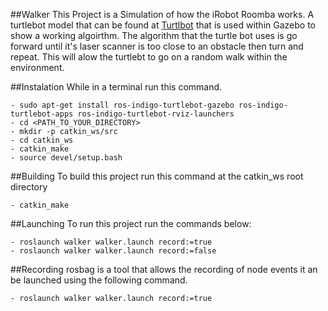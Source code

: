 ##Walker
This Project is a Simulation of how the iRobot Roomba works. A turtlebot model that can be found at  [Turtlbot](http://wiki.ros.org/Robots/TurtleBot) that is used  within Gazebo to show a working  algoirthm. The algorithm that the turtle bot uses is go forward until it's laser scanner is too close to an obstacle then turn and repeat. This will alow the turtlebt to go on a random walk within the environment.


##Instalation
While in a terminal run this command. 
```
- sudo apt-get install ros-indigo-turtlebot-gazebo ros-indigo-turtlebot-apps ros-indigo-turtlebot-rviz-launchers
- cd <PATH_TO_YOUR_DIRECTORY>
- mkdir -p catkin_ws/src
- cd catkin_ws
- catkin_make
- source devel/setup.bash
```

##Building 
To build this project run this command at the catkin_ws root directory
```
- catkin_make
```

##Launching
To run this project run the commands below:
```
- roslaunch walker walker.launch record:=true
- roslaunch walker walker.launch record:=false
```

##Recording 
rosbag is a tool that allows the recording of node events it an be launched using the following command.
```
- roslaunch walker walker.launch record:=true
```





